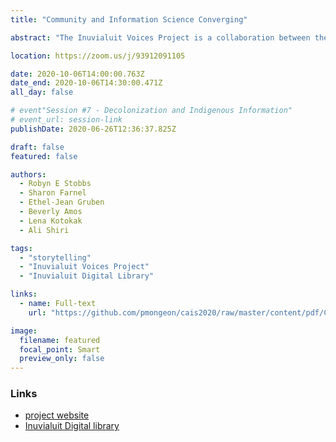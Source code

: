 ```yaml
---
title: "Community and Information Science Converging"

abstract: "The Inuvialuit Voices Project is a collaboration between the Inuvialuit Cultural Centre, the Inuvialuit Regional Corporation, and communities within the Inuvialuit Settlement Region to enhance the Inuvialuit Digital Library (https://inuvialuitdigitallibrary.ca/) with real-time digital storytelling functionality. In this presentation, the authors will describe the community-based methodology being used to co-develop the system, report on a recent elder storytelling gathering that was held to better understand storytelling in-context to inform the design and functionality of the system, and discuss next steps in the development process."

location: https://zoom.us/j/93912091105

date: 2020-10-06T14:00:00.763Z
date_end: 2020-10-06T14:30:00.471Z
all_day: false

# event"Session #7 - Decolonization and Indigenous Information"
# event_url: session-link
publishDate: 2020-06-26T12:36:37.825Z

draft: false
featured: false

authors:
  - Robyn E Stobbs
  - Sharon Farnel
  - Ethel-Jean Gruben
  - Beverly Amos
  - Lena Kotokak
  - Ali Shiri

tags:
  - "storytelling"
  - "Inuvialuit Voices Project"
  - "Inuvialuit Digital Library"

links:
  - name: Full-text
    url: "https://github.com/pmongeon/cais2020/raw/master/content/pdf/CAIS2020_paper30_Stobbs.pdf"

image:
  filename: featured
  focal_point: Smart
  preview_only: false
---
```


### Links
- [project website](https://sites.google.com/ualberta.ca/inuvialuitvoices/home)
- [Inuvialuit Digital library](https://inuvialuitdigitallibrary.ca/)
